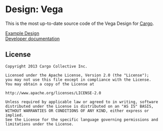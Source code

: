 Design: Vega
=======

This is the most up-to-date source code of the Vega Design for [Cargo](http://cargocollective.com).

[Example Design](http://cargocollective.com/vega)  
[Developer documentation](http://cargocollective.com/developers/documentation)

License
-------
	Copyright 2013 Cargo Collective Inc.

	Licensed under the Apache License, Version 2.0 (the "License");
	you may not use this file except in compliance with the License.
	You may obtain a copy of the License at

	http://www.apache.org/licenses/LICENSE-2.0

	Unless required by applicable law or agreed to in writing, software
	distributed under the License is distributed on an "AS IS" BASIS,
	WITHOUT WARRANTIES OR CONDITIONS OF ANY KIND, either express or implied.
	See the License for the specific language governing permissions and
	limitations under the License.